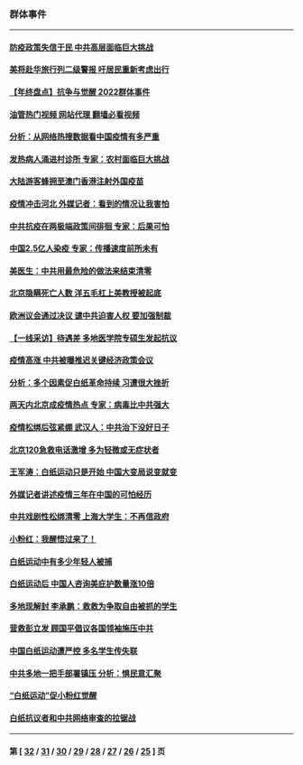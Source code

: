 ### 群体事件
---
#### [防疫政策失信于民 中共高层面临巨大挑战](../../pages/ncid279/n13894627.md?12312045) 
#### [美将赴华旅行列二级警报 吁居民重新考虑出行](../../pages/ncid279/n13894518.md?12312045) 
#### [【年终盘点】抗争与觉醒 2022群体事件](../../pages/ncid279/n13888314.md?12312045) 
#### [油管热门视频 网站代理 翻墙必看视频](http://138.2.39.72:81/youtube.html?epic-marker?12312045)
#### [分析：从网络热搜数据看中国疫情有多严重](../../pages/ncid279/n13893186.md?12312045) 
#### [发热病人涌进村诊所 专家：农村面临巨大挑战](../../pages/ncid279/n13892271.md?12312045) 
#### [大陆游客蜂拥至澳门香港注射外国疫苗](../../pages/ncid279/n13892276.md?12312045) 
#### [疫情冲击河北 外媒记者：看到的情况让我害怕](../../pages/ncid279/n13891260.md?12312045) 
#### [中共抗疫在两极端政策间徘徊 专家：后果可怕](../../pages/ncid279/n13891235.md?12312045) 
#### [中国2.5亿人染疫 专家：传播速度前所未有](../../pages/ncid279/n13890708.md?12312045) 
#### [美医生：中共用最危险的做法来结束清零](../../pages/ncid279/n13889983.md?12312045) 
#### [北京隐瞒死亡人数 洋五毛杠上美教授被起底](../../pages/ncid279/n13886904.md?12312045) 
#### [欧洲议会通过决议 谴中共迫害人权 要加强制裁](../../pages/ncid279/n13885670.md?12312045) 
#### [【一线采访】待遇差 多地医学院专硕生发起抗议](../../pages/ncid279/n13883914.md?12312045) 
#### [疫情高涨 中共被曝推迟关键经济政策会议](../../pages/ncid279/n13884170.md?12312045) 
#### [分析：多个因素促白纸革命持续 习遭很大挫折](../../pages/ncid279/n13872455.md?12312045) 
#### [两天内北京成疫情热点 专家：病毒比中共强大](../../pages/ncid279/n13883440.md?12312045) 
#### [疫情松绑后弦紧绷 武汉人：中共治下没好日子](../../pages/ncid279/n13882348.md?12312045) 
#### [北京120急救电话激增 多为轻微或无症状者](../../pages/ncid279/n13882340.md?12312045) 
#### [王军涛：白纸运动只是开始 中国大变局说变就变](../../pages/ncid279/n13882183.md?12312045) 
#### [外媒记者讲述疫情三年在中国的可怕经历](../../pages/ncid279/n13881853.md?12312045) 
#### [中共戏剧性松绑清零 上海大学生：不再信政府](../../pages/ncid279/n13880836.md?12312045) 
#### [小粉红：我醒悟过来了！](../../pages/ncid279/n13881756.md?12312045) 
#### [白纸运动中有多少年轻人被捕](../../pages/ncid279/n13881065.md?12312045) 
#### [白纸运动后 中国人咨询美庇护数量涨10倍](../../pages/ncid279/n13881172.md?12312045) 
#### [多地现解封 李承鹏：救救为争取自由被抓的学生](../../pages/ncid279/n13876918.md?12312045) 
#### [营救彭立发 顾国平倡议各国领袖施压中共](../../pages/ncid279/n13878701.md?12312045) 
#### [中国白纸运动遭严控 多名学生传失联](../../pages/ncid279/n13878652.md?12312045) 
#### [中共多地一把手部署镇压 分析：惧民意汇聚](../../pages/ncid279/n13878085.md?12312045) 
#### [“白纸运动”促小粉红觉醒](../../pages/ncid279/n13877842.md?12312045) 
#### [白纸抗议者和中共网络审查的拉锯战](../../pages/ncid279/n13877688.md?12312045) 

---
#### 第 [ [32](./32.md?12312045) / [31](./31.md?12312045) / [30](./30.md?12312045) / [29](./29.md?12312045) / [28](./28.md?12312045) / [27](./27.md?12312045) / [26](./26.md?12312045) / [25](./25.md?12312045) ] 页
